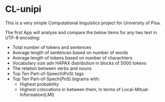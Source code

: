 # CL-unipi
This is a very simple Computational linguistics project for University of Pisa.


The first App will analyse and compare the below items for any two text in UTF-8 encoding:
  - Total number of tokens and sentences
  - Average length of sentences based on number of words
  - Average length of tokens based on number of charachters
  - Vocabulary size adn HAPAX distribution in blocks of 5000 tokens 
  - The relation between verbs and nouns
  - Top Ten Part-of-Speech(PoS) tags
  - Top Ten Part-of-Spech(PoS) bigrams with:
    * Highest probability
    * Highest colocations in between them, in terms of Local-Mitual-Information(LMI)
    
